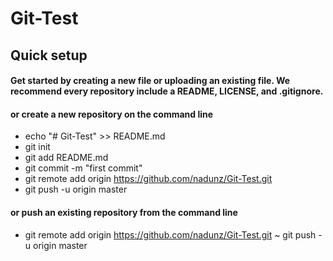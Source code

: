 # Git-Test

## Quick setup

#### Get started by creating a new file or uploading an existing file. We recommend every repository include a README, LICENSE, and .gitignore.
#### or create a new repository on the command line

* echo "# Git-Test" >> README.md
* git init
* git add README.md
* git commit -m "first commit"
* git remote add origin <https://github.com/nadunz/Git-Test.git>
* git push -u origin master

#### or push an existing repository from the command line

* git remote add origin <https://github.com/nadunz/Git-Test.git>
~ git push -u origin master
